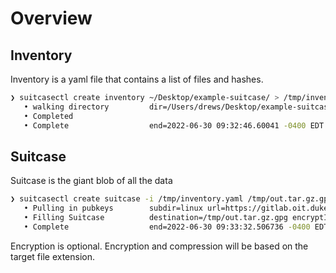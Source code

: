 # Overview

## Inventory

Inventory is a yaml file that contains a list of files and hashes.

```bash
❯ suitcasectl create inventory ~/Desktop/example-suitcase/ > /tmp/inventory.yaml
   • walking directory         dir=/Users/drews/Desktop/example-suitcase/
   • Completed
   • Complete                  end=2022-06-30 09:32:46.60041 -0400 EDT m=+0.078226000 start=2022-06-30 09:32:46.524261 -0400 EDT m=+0.002077607 time=76.148393ms
```

## Suitcase

Suitcase is the giant blob of all the data

```bash
❯ suitcasectl create suitcase -i /tmp/inventory.yaml /tmp/out.tar.gz.gpg
   • Pulling in pubkeys        subdir=linux url=https://gitlab.oit.duke.edu/oit-ssi-systems/staff-public-keys.git
   • Filling Suitcase          destination=/tmp/out.tar.gz.gpg encryptInner=false format=tar.gz.gpg
   • Complete                  end=2022-06-30 09:33:32.506736 -0400 EDT m=+0.212799779 start=2022-06-30 09:33:32.295733 -0400 EDT m=+0.001800883 time=210.998896ms
```

Encryption is optional. Encryption and compression will be based on the target file extension.
